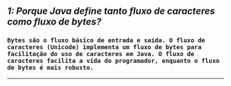 ## ***1: Porque Java define tanto fluxo de caracteres como fluxo de bytes?***
### `Bytes são o fluxo básico de entrada e saída. O fluxo de caracteres (Unicode) implementa um fluxo de bytes para facilitação do uso de caracteres em Java. O fluxo de caracteres facilita a vida do programador, enquanto o fluxo de bytes é mais robusto.`


---